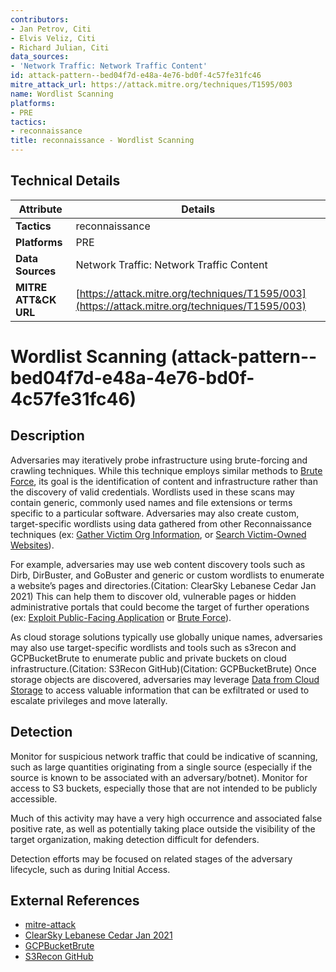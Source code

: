 ```yaml
---
contributors:
- Jan Petrov, Citi
- Elvis Veliz, Citi
- Richard Julian, Citi
data_sources:
- 'Network Traffic: Network Traffic Content'
id: attack-pattern--bed04f7d-e48a-4e76-bd0f-4c57fe31fc46
mitre_attack_url: https://attack.mitre.org/techniques/T1595/003
name: Wordlist Scanning
platforms:
- PRE
tactics:
- reconnaissance
title: reconnaissance - Wordlist Scanning
---
```


## Technical Details

| Attribute | Details |
|-----------|----------|
| **Tactics** | reconnaissance |
| **Platforms** | PRE |
| **Data Sources** | Network Traffic: Network Traffic Content |
| **MITRE ATT&CK URL** | [https://attack.mitre.org/techniques/T1595/003](https://attack.mitre.org/techniques/T1595/003) |

# Wordlist Scanning (attack-pattern--bed04f7d-e48a-4e76-bd0f-4c57fe31fc46)

## Description
Adversaries may iteratively probe infrastructure using brute-forcing and crawling techniques. While this technique employs similar methods to [Brute Force](https://attack.mitre.org/techniques/T1110), its goal is the identification of content and infrastructure rather than the discovery of valid credentials. Wordlists used in these scans may contain generic, commonly used names and file extensions or terms specific to a particular software. Adversaries may also create custom, target-specific wordlists using data gathered from other Reconnaissance techniques (ex: [Gather Victim Org Information](https://attack.mitre.org/techniques/T1591), or [Search Victim-Owned Websites](https://attack.mitre.org/techniques/T1594)).

For example, adversaries may use web content discovery tools such as Dirb, DirBuster, and GoBuster and generic or custom wordlists to enumerate a website’s pages and directories.(Citation: ClearSky Lebanese Cedar Jan 2021) This can help them to discover old, vulnerable pages or hidden administrative portals that could become the target of further operations (ex: [Exploit Public-Facing Application](https://attack.mitre.org/techniques/T1190) or [Brute Force](https://attack.mitre.org/techniques/T1110)).  

As cloud storage solutions typically use globally unique names, adversaries may also use target-specific wordlists and tools such as s3recon and GCPBucketBrute to enumerate public and private buckets on cloud infrastructure.(Citation: S3Recon GitHub)(Citation: GCPBucketBrute) Once storage objects are discovered, adversaries may leverage [Data from Cloud Storage](https://attack.mitre.org/techniques/T1530) to access valuable information that can be exfiltrated or used to escalate privileges and move laterally. 

## Detection
Monitor for suspicious network traffic that could be indicative of scanning, such as large quantities originating from a single source (especially if the source is known to be associated with an adversary/botnet). Monitor for access to S3 buckets, especially those that are not intended to be publicly accessible. 

Much of this activity may have a very high occurrence and associated false positive rate, as well as potentially taking place outside the visibility of the target organization, making detection difficult for defenders. 

Detection efforts may be focused on related stages of the adversary lifecycle, such as during Initial Access.

## External References
- [mitre-attack](https://attack.mitre.org/techniques/T1595/003)
- [ClearSky Lebanese Cedar Jan 2021](https://www.clearskysec.com/wp-content/uploads/2021/01/Lebanese-Cedar-APT.pdf)
- [GCPBucketBrute](https://rhinosecuritylabs.com/gcp/google-cloud-platform-gcp-bucket-enumeration/)
- [S3Recon GitHub](https://github.com/clarketm/s3recon)
